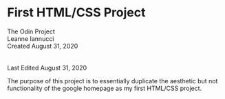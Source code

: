 <h1>First HTML/CSS Project</h1>
<p>
The Odin Project<br>
Leanne Iannucci<br>
Created August 31, 2020<br>
<br><br>
Last Edited August 31, 2020<br>
  </p>
  
  <p> The purpose of this project is to essentially duplicate the aesthetic but not functionality of the google homepage as my first HTML/CSS project.</p>
